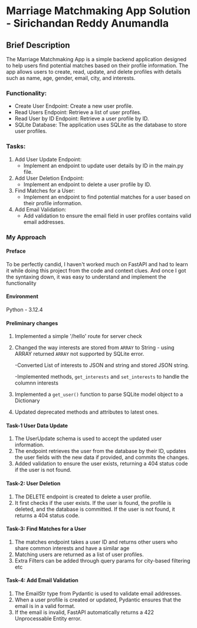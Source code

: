 # Marriage Matchmaking App Solution - Sirichandan Reddy Anumandla

## Brief Description
The Marriage Matchmaking App is a simple backend application designed to help users find potential matches based on their profile information. The app allows users to create, read, update, and delete profiles with details such as name, age, gender, email, city, and interests.


### Functionality:

- Create User Endpoint: Create a new user profile.
- Read Users Endpoint: Retrieve a list of user profiles.
- Read User by ID Endpoint: Retrieve a user profile by ID.
- SQLite Database: The application uses SQLite as the database to store user profiles.


### Tasks:
1. Add User Update Endpoint:
   - Implement an endpoint to update user details by ID in the main.py file.
2. Add User Deletion Endpoint:
   - Implement an endpoint to delete a user profile by ID.
3. Find Matches for a User:
   - Implement an endpoint to find potential matches for a user based on their profile information.
4. Add Email Validation:
   - Add validation to ensure the email field in user profiles contains valid email addresses.


### My Approach

#### Preface 

To be perfectly candid, I haven't worked much on FastAPI and had to learn it while doing this project from the code and context clues. And once I got the syntaxing down, it was easy to understand and implement the functionality 

#### Environment
Python - 3.12.4

#### Preliminary changes
1. Implemented a simple '/hello' route for server check

2. Changed the way interests are stored from `ARRAY` to String - using ARRAY returned `ARRAY` not supported by SQLite error.

    -Converted List of interests to JSON and string and stored JSON string. 
    
    -Implemented methods, `get_interests` and `set_interests` to handle the columnn interests

3. Implemented a `get_user()` function to parse SQLite model object to a Dictionary

4. Updated deprecated methods and attributes to latest ones.


#### Task-1 User Data Update
1. The UserUpdate schema is used to accept the updated user information.
2. The endpoint retrieves the user from the database by their ID, updates the user fields with the new data if provided, and commits the changes.
3. Added validation to ensure the user exists, returning a 404 status code if the user is not found.

#### Task-2: User Deletion
1. The DELETE endpoint is created to delete a user profile.
2. It first checks if the user exists. If the user is found, the profile is deleted, and the database is committed. If the user is not found, it returns a 404 status code.


#### Task-3: Find Matches for a User

1. The matches endpoint takes a user ID and returns other users who share common interests and have a similar age 
2. Matching users are returned as a list of user profiles.
3. Extra Filters can be added through query params for city-based filtering etc

#### Task-4: Add Email Validation
1. The EmailStr type from Pydantic is used to validate email addresses.
2. When a user profile is created or updated, Pydantic ensures that the email is in a valid format.
3. If the email is invalid, FastAPI automatically returns a 422 Unprocessable Entity error.
